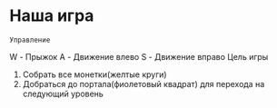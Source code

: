 # Наша игра
    Управление
W - Прыжок
A - Движение влево
S - Движение вправо
    Цель игры
1. Собрать все монетки(желтые круги)
2. Добраться до портала(фиолетовый квадрат) для перехода на следующий уровень